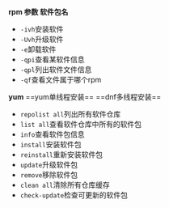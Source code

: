 **rpm 参数 软件包名**
- `-ivh`安装软件
- `-Uvh`升级软件
- `-e`卸载软件
- `-qpi`查看某软件信息
- `-qpl`列出软件文件信息
- `-qf`查看文件属于哪个rpm

**yum**
==yum单线程安装==
==dnf多线程安装==
- `repolist all`列出所有软件仓库
- `list all`查看软件仓库中所有的软件包
- `info`查看软件包信息
- `install`安装软件包
- `reinstall`重新安装软件包
- `update`升级软件包
- `remove`移除软件包
- `clean all`清除所有仓库缓存
- `check-update`检查可更新的软件包

